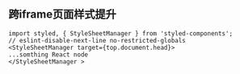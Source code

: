 ## 跨iframe页面样式提升

	import styled, { StyleSheetManager } from 'styled-components';
  	// eslint-disable-next-line no-restricted-globals
    <StyleSheetManager target={top.document.head}>
	...somthing React node
	</StyleSheetManager >
